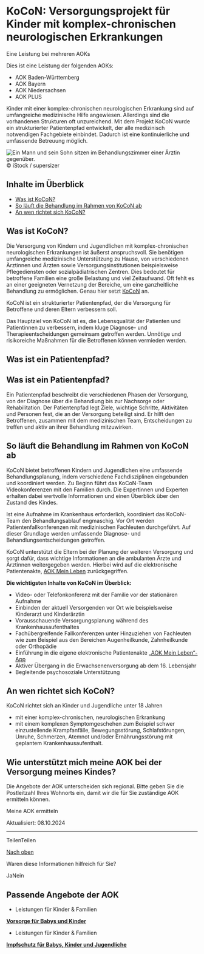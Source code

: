 # KoCoN: Versorgungsprojekt für Kinder mit komplex-chronischen neurologischen Erkrankungen

Eine Leistung bei mehreren AOKs

Dies ist eine Leistung der folgenden AOKs:

- AOK Baden-Württemberg
- AOK Bayern
- AOK Niedersachsen
- AOK PLUS

Kinder mit einer komplex-chronischen neurologischen Erkrankung sind auf umfangreiche medizinische Hilfe angewiesen. Allerdings sind die vorhandenen Strukturen oft unzureichend. Mit dem Projekt KoCoN wurde ein strukturierter Patientenpfad entwickelt, der alle medizinisch notwendigen Fachgebiete einbindet. Dadurch ist eine kontinuierliche und umfassende Betreuung möglich.

![Ein Mann und sein Sohn sitzen im Behandlungszimmer einer Ärztin gegenüber.](https://www.aok.de/pk/magazin/cms/fileadmin/_processed_/8/a/csm_kocon-versorgungsprojekt_bd9613cbd9.jpg.webp)© iStock / supersizer

## Inhalte im Überblick

- [Was ist KoCoN?](https://www.aok.de/pk/leistungen/kinder-familien/kocon/#c1590647991)
- [So läuft die Behandlung im Rahmen von KoCoN ab](https://www.aok.de/pk/leistungen/kinder-familien/kocon/#c1590647994)
- [An wen richtet sich KoCoN?](https://www.aok.de/pk/leistungen/kinder-familien/kocon/#c1590647995)

## Was ist KoCoN?

Die Versorgung von Kindern und Jugendlichen mit komplex-chronischen neurologischen Erkrankungen ist äußerst anspruchsvoll. Sie benötigen umfangreiche medizinische Unterstützung zu Hause, von verschiedenen Ärztinnen und Ärzten sowie Versorgungsinstitutionen beispielsweise Pflegediensten oder sozialpädiatrischen Zentren. Dies bedeutet für betroffene Familien eine große Belastung und viel Zeitaufwand. Oft fehlt es an einer geeigneten Vernetzung der Bereiche, um eine ganzheitliche Behandlung zu ermöglichen. Genau hier setzt [KoCoN](https://kocon-projekt.de/ "Externer Link – Es öffnet sich die Seite KoCoN in einem neuen Browserfenster. ") an.

KoCoN ist ein strukturierter Patientenpfad, der die Versorgung für Betroffene und deren Eltern verbessern soll.

Das Hauptziel von KoCoN ist es, die Lebensqualität der Patienten und Patientinnen zu verbessern, indem kluge Diagnose- und Therapieentscheidungen gemeinsam getroffen werden. Unnötige und risikoreiche Maßnahmen für die Betroffenen können vermieden werden.

## Was ist ein Patientenpfad?

## Was ist ein Patientenpfad?

Ein Patientenpfad beschreibt die verschiedenen Phasen der Versorgung, von der Diagnose über die Behandlung bis zur Nachsorge oder Rehabilitation. Der Patientenpfad legt Ziele, wichtige Schritte, Aktivitäten und Personen fest, die an der Versorgung beteiligt sind. Er hilft den Betroffenen, zusammen mit dem medizinischen Team, Entscheidungen zu treffen und aktiv an ihrer Behandlung mitzuwirken.

## So läuft die Behandlung im Rahmen von KoCoN ab

KoCoN bietet betroffenen Kindern und Jugendlichen eine umfassende Behandlungsplanung, indem verschiedene Fachdisziplinen eingebunden und koordiniert werden. Zu Beginn führt das KoCoN-Team Videokonferenzen mit den Familien durch. Die Expertinnen und Experten erhalten dabei wertvolle Informationen und einen Überblick über den Zustand des Kindes.

Ist eine Aufnahme im Krankenhaus erforderlich, koordiniert das KoCoN-Team den Behandlungsablauf engmaschig. Vor Ort werden Patientenfallkonferenzen mit medizinischen Fachleuten durchgeführt. Auf dieser Grundlage werden umfassende Diagnose- und Behandlungsentscheidungen getroffen.

KoCoN unterstützt die Eltern bei der Planung der weiteren Versorgung und sorgt dafür, dass wichtige Informationen an die ambulanten Ärzte und Ärztinnen weitergegeben werden. Hierbei wird auf die elektronische Patientenakte, [AOK Mein Leben](https://www.aok.de/pk/versichertenservice/elektronische-patientenakte/) zurückgegriffen.

**Die wichtigsten Inhalte von KoCoN im Überblick:**

- Video- oder Telefonkonferenz mit der Familie vor der stationären Aufnahme
- Einbinden der aktuell Versorgenden vor Ort wie beispielsweise Kinderarzt und Kinderärztin
- Vorausschauende Versorgungsplanung während des Krankenhausaufenthaltes
- Fachübergreifende Fallkonferenzen unter Hinzuziehen von Fachleuten wie zum Beispiel aus den Bereichen Augenheilkunde, Zahnheilkunde oder Orthopädie
- Einführung in die eigene elektronische Patientenakte [„AOK Mein Leben“-App](https://www.aok.de/pk/versichertenservice/elektronische-patientenakte/)
- Aktiver Übergang in die Erwachsenenversorgung ab dem 16. Lebensjahr
- Begleitende psychosoziale Unterstützung

## An wen richtet sich KoCoN?

KoCoN richtet sich an Kinder und Jugendliche unter 18 Jahren

- mit einer komplex-chronischen, neurologischen Erkrankung
- mit einem komplexen Symptomgeschehen zum Beispiel schwer einzustellende Krampfanfälle, Bewegungsstörung, Schlafstörungen, Unruhe, Schmerzen, Atemnot und/oder Ernährungsstörung mit geplantem Krankenhausaufenthalt.

## Wie unterstützt mich meine AOK bei der Versorgung meines Kindes?

Die Angebote der AOK unterscheiden sich regional. Bitte geben Sie die Postleitzahl Ihres Wohnorts ein, damit wir die für Sie zuständige AOK ermitteln können.

Meine AOK ermitteln

Aktualisiert: 08.10.2024

* * *

TeilenTeilen

[Nach oben](https://www.aok.de/pk/leistungen/kinder-familien/kocon/#main-content)

Waren diese Informationen hilfreich für Sie?

JaNein

## Passende Angebote der AOK

- Leistungen für Kinder & Familien

[**Vorsorge für Babys und Kinder**](https://www.aok.de/pk/leistungen/kinder-familien/vorsorge-babys-kinder/)

- Leistungen für Kinder & Familien

[**Impfschutz für Babys, Kinder und Jugendliche**](https://www.aok.de/pk/leistungen/kinder-familien/impfschutz-babys-kinder-jugendliche/)